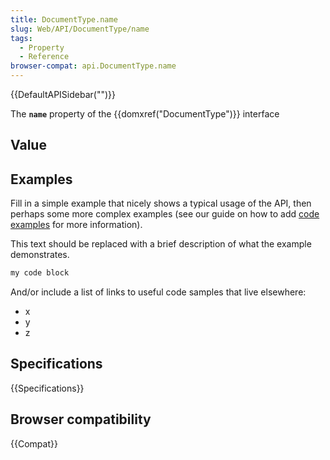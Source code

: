 ```yaml
---
title: DocumentType.name
slug: Web/API/DocumentType/name
tags:
  - Property
  - Reference
browser-compat: api.DocumentType.name
---
```

{{DefaultAPISidebar("")}}

The **`name`** property of the {{domxref("DocumentType")}} interface 

## Value



## Examples

Fill in a simple example that nicely shows a typical usage of the API, then perhaps some more complex examples (see our guide on how to add [code examples](/en-US/docs/MDN/Contribute/Structures/Code_examples) for more information).

This text should be replaced with a brief description of what the example demonstrates.

```js
my code block
```

And/or include a list of links to useful code samples that live elsewhere:

*   x
*   y
*   z

## Specifications

{{Specifications}}

## Browser compatibility

{{Compat}}


